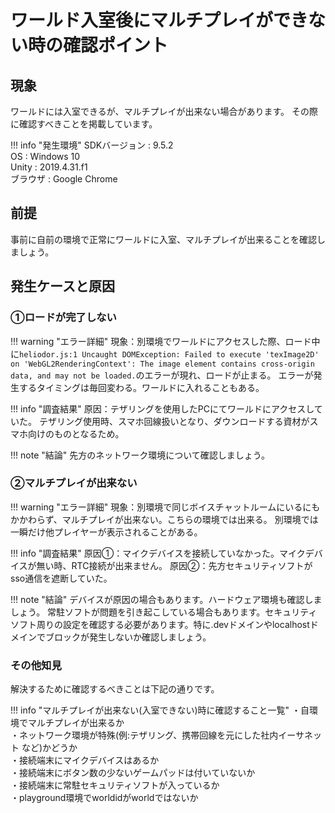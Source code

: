 # ワールド入室後にマルチプレイができない時の確認ポイント

## 現象

ワールドには入室できるが、マルチプレイが出来ない場合があります。
その際に確認すべきことを掲載しています。

!!! info "発生環境"
    SDKバージョン : 9.5.2<br>
    OS : Windows 10<br>
    Unity : 2019.4.31.f1<br>
    ブラウザ : Google Chrome

## 前提

事前に自前の環境で正常にワールドに入室、マルチプレイが出来ることを確認しましょう。

## 発生ケースと原因

### ①ロードが完了しない

!!! warning "エラー詳細"
    現象：別環境でワールドにアクセスした際、ロード中に`heliodor.js:1 Uncaught DOMException: Failed to execute 'texImage2D' on 'WebGL2RenderingContext': The image element contains cross-origin data, and may not be loaded.`のエラーが現れ、ロードが止まる。
    エラーが発生するタイミングは毎回変わる。ワールドに入れることもある。

!!! info "調査結果"
    原因：テザリングを使用したPCにてワールドにアクセスしていた。
    テザリング使用時、スマホ回線扱いとなり、ダウンロードする資材がスマホ向けのものとなるため。

!!! note "結論"
    先方のネットワーク環境について確認しましょう。

### ②マルチプレイが出来ない

!!! warning "エラー詳細"
    現象：別環境で同じボイスチャットルームにいるにもかかわらず、マルチプレイが出来ない。こちらの環境では出来る。
    別環境では一瞬だけ他プレイヤーが表示されることがある。

!!! info "調査結果"
    原因①：マイクデバイスを接続していなかった。マイクデバイスが無い時、RTC接続が出来ません。
    原因②：先方セキュリティソフトがsso通信を遮断していた。

!!! note "結論"
    デバイスが原因の場合もあります。ハードウェア環境も確認しましょう。
    常駐ソフトが問題を引き起こしている場合もあります。セキュリティソフト周りの設定を確認する必要があります。特に.devドメインやlocalhostドメインでブロックが発生しないか確認しましょう。

### その他知見

解決するために確認するべきことは下記の通りです。

!!! info "マルチプレイが出来ない(入室できない)時に確認すること一覧"
    ・自環境でマルチプレイが出来るか  
    ・ネットワーク環境が特殊(例:テザリング、携帯回線を元にした社内イーサネット など)かどうか  
    ・接続端末にマイクデバイスはあるか  
    ・接続端末にボタン数の少ないゲームパッドは付いていないか  
    ・接続端末に常駐セキュリティソフトが入っているか  
    ・playground環境でworldidがworldではないか